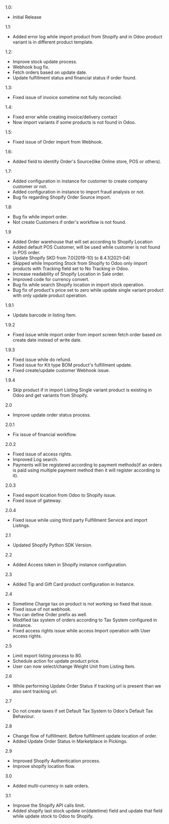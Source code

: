 1.0:

- Initial Release

1.1:

- Added error log while import product from Shopify and in Odoo product variant is in different product template.

1.2:

- Improve stock update process.
- Webhook bug fix.
- Fetch orders based on update date.
- Update fulfillment status and financial status if order found.

1.3:

- Fixed issue of invoice sometime not fully reconciled.

1.4:

- Fixed error while creating invoice/delivery contact
- Now import variants if some products is not found in Odoo.

1.5:

- Fixed issue of Order import from Webhook.

1.6:

- Added field to identify Order's Source(like Online store, POS or others).

1.7:

- Added configuration in instance for customer to create company customer or not.
- Added configuration in instance to import fraud analysis or not.
- Bug fix regarding Shopify Order Source import.

1.8:

- Bug fix while import order.
- Not create Customers if order's workflow is not found.

1.9

- Added Order warehouse that will set according to Shopify Location
- Added default POS Customer, will be used while customer is not found in POS order.
- Update Shopify SKD from 7.0(2019-10) to 8.4.1(2021-04)
- Skipped while Importing Stock from Shopify to Odoo only import products with Tracking field set to No Tracking in
  Odoo.
- Increase readability of Shopify Location in Sale order.
- Improved code for currency convert.
- Bug fix while search Shopify location in import stock operation.
- Bug fix of product's price set to zero while update single variant product with only update product operation.

1.9.1

- Update barcode in listing Item.

1.9.2

- Fixed issue while import order from import screen fetch order based on create date instead of write date. 

1.9.3

- Fixed issue while do refund. 
- Fixed issue for Kit type BOM product's fulfillment update.
- Fixed create/update customer Webhook issue.

1.9.4

- Skip product if in import Listing Single variant product is existing in Odoo and get variants from Shopify. 

2.0

- Improve update order status process.

2.0.1

- Fix issue of financial workflow.

2.0.2

- Fixed issue of access rights.
- Improved Log search.
- Payments will be registered according to payment methods(if an orders is paid using multiple payment method then it will register according to it).

2.0.3

- Fixed export location from Odoo to Shopify issue.
- Fixed issue of gateway.

2.0.4

- Fixed issue while using third party Fulfillment Service and import Listings.

2.1

- Updated Shopify Python SDK Version.

2.2

- Added Access token in Shopify instance configuration.

2.3

- Added Tip and Gift Card product configuration in Instance. 

2.4

- Sometime Charge tax on product is not working so fixed that issue.
- Fixed issue of not webhook.
- You can define Order prefix as well.
- Modified tax system of orders according to Tax System configured in instance.
- Fixed access rights issue while access Import operation with User access rights.

2.5

- Limit export listing process to 80.
- Schedule action for update product price.
- User can now select/change Weight Unit from Listing Item.

2.6

- While performing Update Order Status if tracking url is present than we also sent tracking url.

2.7

- Do not create taxes if set Default Tax System to Odoo's Default Tax Behaviour.

2.8

- Change flow of fulfillment. Before fulfillment update location of order. 
- Added Update Order Status in Marketplace in Pickings.

2.9

- Improved Shopify Authentication process.
- Improve shopify location flow.

3.0

- Added multi-currency in sale orders.

3.1

- Improve the Shopify API calls limit.
- Added shopify last stock update on(datetime) field and update that field while update stock to Odoo to Shopify.